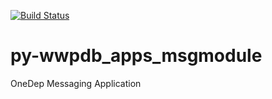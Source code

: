 [![Build Status](https://dev.azure.com/wwPDB/wwPDB%20Python%20Projects/_apis/build/status%2FwwPDB.py-wwpdb_apps_msgmodule?branchName=master)](https://dev.azure.com/wwPDB/wwPDB%20Python%20Projects/_build/latest?definitionId=19&branchName=master)

# py-wwpdb_apps_msgmodule
OneDep Messaging Application
